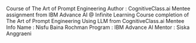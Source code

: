 Course of The Art of Prompt Engineering
Author : CognitiveClass.ai
Mentee assignment from IBM Advance AI @ Infinite Learning Course completion of The Art of Prompt Engineering Using LLM from CognitiveClass.ai
Mentee Info
Name : Nisfu Baina Rochman 
Program : IBM Advance AI
Mentor : Siska Anggraeni
